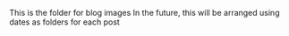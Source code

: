 This is the folder for blog images
In the future, this will be arranged using dates as folders for each post
